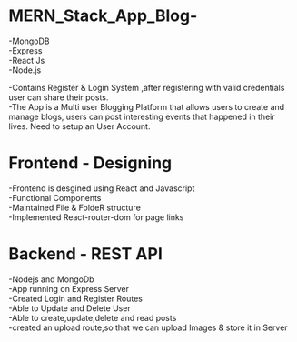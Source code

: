 # MERN_Stack_App_Blog- 

-MongoDB</br>
-Express</br>
-React Js</br>
-Node.js</br>

-Contains Register & Login System ,after registering with valid credentials user can share their posts.</br>
-The App is a Multi user Blogging Platform that allows users to create and manage blogs, users can post interesting events that happened in their lives. Need to setup an User Account.

# Frontend - Designing

-Frontend is desgined using React and Javascript</br>
-Functional Components</br>
-Maintained File & FoldeR structure</br>
-Implemented React-router-dom for page links</br>


# Backend - REST API 

-Nodejs and MongoDb</br>
-App running on Express Server</br>
-Created Login and Register Routes</br>
-Able to Update and Delete User</br>
-Able to create,update,delete  and read posts</br>
-created an upload route,so that we can upload Images & store it in Server


